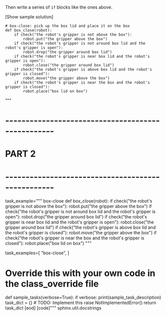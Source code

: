 

Then write a series of `if` blocks like the ones above.


[Show sample solution]
```
# box-close: pick up the box lid and place it on the box
def box_close(robot):
    if check("the robot's gripper is not above the box"):
        robot.put("the gripper above the box")
    if check("the robot's gripper is not around box lid and the robot's gripper is open"):
        robot.drop("the gripper around box lid")
    if check("the robot's gripper is near box lid and the robot's gripper is open"):
        robot.close("the gripper around box lid")
    if check("the robot's gripper is above box lid and the robot's gripper is closed"):
        robot.move("the gripper above the box")
    if check("the robot's gripper is near the box and the robot's gripper is closed"):
        robot.place("box lid on box")
```
"""








# --------------------------------------------------
# PART 2
# --------------------------------------------------

task_example="""
box-close
def box_close(robot):
    if check("the robot's gripper is not above the box"):
        robot.put("the gripper above the box")
    if check("the robot's gripper is not around box lid and the robot's gripper is open"):
        robot.drop("the gripper around box lid")
    if check("the robot's gripper is near box lid and the robot's gripper is open"):
        robot.close("the gripper around box lid")
    if check("the robot's gripper is above box lid and the robot's gripper is closed"):
        robot.move("the gripper above the box")
    if check("the robot's gripper is near the box and the robot's gripper is closed"):
        robot.place("box lid on box")
"""

task_examples=[
    "box-close",
]

# Override this with your own code in the class_override file
def sample_tasks(verbose=True):
    if verbose:
        print(sample_task_description)
    task_dict = {}
    # TODO: Implement this
    raise NotImplementedError()
    return task_dict
[eod] [code]"""
    sphinx.util.docstrings
   